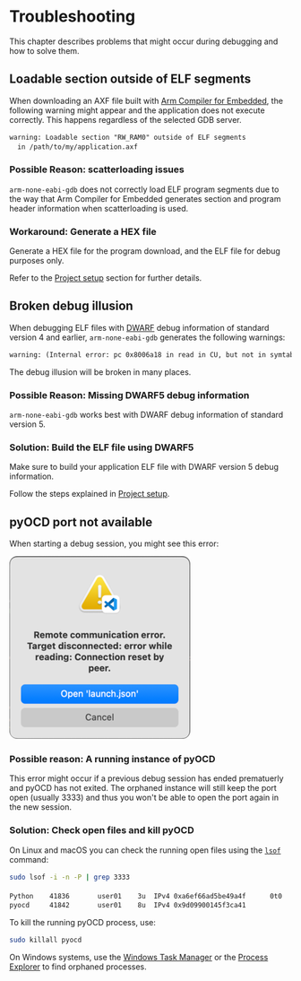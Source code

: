 # Troubleshooting

This chapter describes problems that might occur during debugging and how to solve them.

## Loadable section outside of ELF segments

When downloading an AXF file built with [Arm Compiler for Embedded](https://developer.arm.com/Tools%20and%20Software/Arm%20Compiler%20for%20Embedded),
the following warning might appear and the application does not execute correctly. This happens regardless of
the selected GDB server.

```txt
warning: Loadable section "RW_RAM0" outside of ELF segments
  in /path/to/my/application.axf
```

### Possible Reason: scatterloading issues

`arm-none-eabi-gdb` does not correctly load ELF program segments due to the way that Arm Compiler for Embedded generates
section and program header information when scatterloading is used.

### Workaround: Generate a HEX file

Generate a HEX file for the program download, and the ELF file for debug purposes only.

Refer to the [Project setup](./setup.md#project-setup) section for further details.

## Broken debug illusion

When debugging ELF files with [DWARF](https://dwarfstd.org/) debug information of standard version 4 and earlier,
`arm-none-eabi-gdb` generates the following warnings:

```txt
warning: (Internal error: pc 0x8006a18 in read in CU, but not in symtab.)
```

The debug illusion will be broken in many places.

### Possible Reason: Missing DWARF5 debug information

`arm-none-eabi-gdb` works best with DWARF debug information of standard version 5.

### Solution: Build the ELF file using DWARF5

Make sure to build your application ELF file with DWARF version 5 debug information.

Follow the steps explained in [Project setup](./setup.md#project-setup).

## pyOCD port not available

When starting a debug session, you might see this error:

![Remote communication error](./images/remote_comms_err.png)

### Possible reason: A running instance of pyOCD

This error might occur if a previous debug session has ended prematuerly and pyOCD has not exited. The orphaned instance
will still keep the port open (usually 3333) and thus you won't be able to open the port again in the new session.

### Solution: Check open files and kill pyOCD

On Linux and macOS you can check the running open files using the [`lsof`](https://de.wikipedia.org/wiki/Lsof) command:

```sh
sudo lsof -i -n -P | grep 3333

Python    41836       user01    3u  IPv4 0xa6ef66ad5be49a4f      0t0    TCP *:3333 (LISTEN)
pyocd     41842       user01    8u  IPv4 0x9d09900145f3ca41
```

To kill the running pyOCD process, use:

```sh
sudo killall pyocd
```

On Windows systems, use the
[Windows Task Manager](https://learn.microsoft.com/en-us/troubleshoot/windows-server/support-tools/support-tools-task-manager)
or the [Process Explorer](https://learn.microsoft.com/en-us/sysinternals/downloads/process-explorer) to find orphaned
processes.
